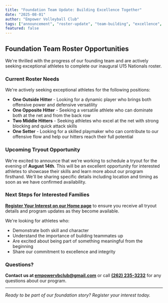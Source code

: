 ```yaml
---
title: "Foundation Team Update: Building Excellence Together"
date: "2025-08-01"
author: "Empower Volleyball Club"
tags: ["announcement", "roster-update", "team-building", "excellence", "community"]
featured: false
---
```


## Foundation Team Roster Opportunities

We're thrilled with the progress of our founding team and are actively seeking exceptional athletes to complete our inaugural U15 Nationals roster.

### Current Roster Needs

We're actively seeking exceptional athletes for the following positions:
- **One Outside Hitter** - Looking for a dynamic player who brings both offensive power and defensive versatility
- **One Opposite Hitter** - Seeking a versatile athlete who can dominate both at the net and from the back row
- **Two Middle Hitters** - Seeking athletes who excel at the net with strong blocking and quick attack skills
- **One Setter** - Looking for a skilled playmaker who can contribute to our offensive flow and help our hitters reach their full potential

### Upcoming Tryout Opportunity

We're excited to announce that we're working to schedule a tryout for the evening of **August 14th**. This will be an excellent opportunity for interested athletes to showcase their skills and learn more about our program firsthand. We'll be sharing specific details including location and timing as soon as we have confirmed availability.

### Next Steps for Interested Families

**[Register Your Interest on our Home page](/#interest)** to ensure you receive all tryout details and program updates as they become available.

We're looking for athletes who:
- Demonstrate both skill and character
- Understand the importance of building teammates up
- Are excited about being part of something meaningful from the beginning
- Share our commitment to excellence and integrity

### Questions?

**Contact us at [empowervbclub@gmail.com](mailto:empowervbclub@gmail.com)** or call **[(262) 235-3232](tel:2622353232)** for any questions about our program.

---

*Ready to be part of our foundation story? Register your interest today.* 